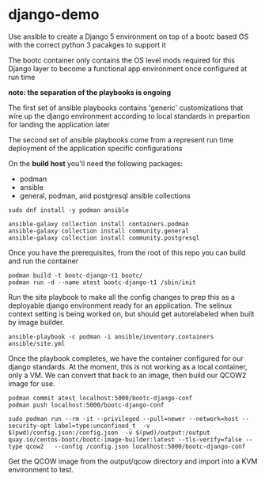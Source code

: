 # django-demo

Use ansible to create a Django 5 environment on top of a bootc based OS with the correct python 3 pacakges to support it


The bootc container only contains the OS level mods required for this Django layer to become a functional app environment once configured at run time

**note: the separation of the playbooks is ongoing**

The first set of ansible playbooks contains 'generic' customizations that wire up the django environment according to local standards in prepartion for landing the application later

The second set of ansible playbooks come from a represent run time deployment of the application specific configurations

On the **build host** you'll need the following packages:
* podman
* ansible
* general, podman, and postgresql ansible collections


```
sudo dnf install -y podman ansible

ansible-galaxy collection install containers.podman
ansible-galaxy collection install community.general
ansible-galaxy collection install community.postgresql
```

Once you have the prerequisites, from the root of this repo you can build and run the container

```
podman build -t bootc-django-t1 bootc/
podman run -d --name atest bootc-django-t1 /sbin/init
```

Run the site playbook to make all the config changes to prep this as a deployable django environment ready for an application. The selinux context setting is being worked on, but should get autorelabeled when built by image builder.

```
ansible-playbook -c podman -i ansible/inventory.containers ansible/site.yml
```

Once the playbook completes, we have the container configured for our django standards. At the moment, this is not working as a local container, only a VM. We can convert that back to an image, then build our QCOW2 image for use.

```
podman commit atest localhost:5000/bootc-django-conf
podman push localhost:5000/bootc-django-conf

sudo podman run --rm -it --privileged --pull=newer --network=host --security-opt label=type:unconfined_t  -v $(pwd)/config.json:/config.json  -v $(pwd)/output:/output  quay.io/centos-bootc/bootc-image-builder:latest --tls-verify=false --type qcow2   --config /config.json localhost:5000/bootc-django-conf
```

Get the QCOW image from the output/qcow directory and import into a KVM environment to test.